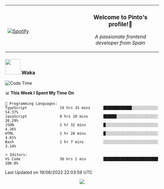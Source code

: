 <table width="100%" align="center"> 
  <tr>
  <td width="50%">
      
&nbsp; <br> [![Spotify](https://novatorem-zeta-rust.vercel.app/api/spotify)](https://open.spotify.com/user/novatorem-zeta-rust)

  </td>
  <td width="50%">
    <h3 align="center">Welcome to Pinto's profile!👋</h3>
    <p align="center"><em>A passionate frontend developer from Spain</em></p>
  </td>
  </table>

### <img src="https://media.giphy.com/media/VgCDAzcKvsR6OM0uWg/giphy.gif" width="50"> Waka

  <!--START_SECTION:waka-->
![Code Time](http://img.shields.io/badge/Code%20Time-542%20hrs%201%20min-blue)

📊 **This Week I Spent My Time On** 

```text
💬 Programming Languages: 
TypeScript               19 hrs 35 mins      █████████████░░░░░░░░░░░░   54.37% 
JavaScript               9 hrs 28 mins       ██████░░░░░░░░░░░░░░░░░░░   26.29% 
JSON                     1 hr 32 mins        █░░░░░░░░░░░░░░░░░░░░░░░░   4.26% 
HTML                     1 hr 26 mins        █░░░░░░░░░░░░░░░░░░░░░░░░   4.01% 
Bash                     1 hr 7 mins         ░░░░░░░░░░░░░░░░░░░░░░░░░   3.14%

🔥 Editors: 
VS Code                  36 hrs 1 min        █████████████████████████   100.0%

```


 Last Updated on 19/06/2022 22:03:59 UTC
<!--END_SECTION:waka-->

<div align="center">
<img src="https://github-readme-stats-gilt-tau.vercel.app/api/top-langs/?username=pinto-hub&layout=compact&theme=dracula" />
</div>
